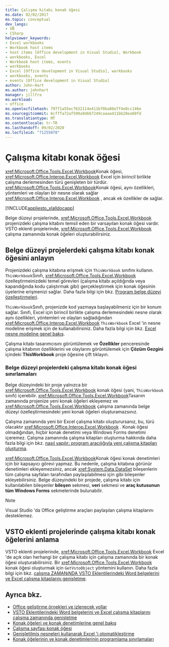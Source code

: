 ```yaml
---
title: Çalışma kitabı konak öğesi
ms.date: 02/02/2017
ms.topic: conceptual
dev_langs:
- VB
- CSharp
helpviewer_keywords:
- Excel workbooks
- Workbook host items
- host items [Office development in Visual Studio], Workbook
- workbooks, Excel
- Workbook host items, events
- workbooks
- Excel [Office development in Visual Studio], workbooks
- workbooks, events
- events [Office development in Visual Studio]
author: John-Hart
ms.author: johnhart
manager: jillfra
ms.workload:
- office
ms.openlocfilehash: 797f1a55ec7632114e411bf0ba08e7f4e0cc146e
ms.sourcegitcommit: 6cfffa72af599a9d667249caaaa411bb28ea69fd
ms.translationtype: MT
ms.contentlocale: tr-TR
ms.lasthandoff: 09/02/2020
ms.locfileid: "71255078"
---
```

# <a name="workbook-host-item"></a>Çalışma kitabı konak öğesi
  <xref:Microsoft.Office.Tools.Excel.Workbook>Konak öğesi, <xref:Microsoft.Office.Interop.Excel.Workbook> Excel için birincil birlikte çalışma derlemesinden türü genişleten bir türdür. <xref:Microsoft.Office.Tools.Excel.Workbook>Konak öğesi, aynı özellikleri, yöntemleri ve olayları bir nesne olarak sağlar <xref:Microsoft.Office.Interop.Excel.Workbook> , ancak ek özellikler de sağlar.

 [!INCLUDE[appliesto_xlalldocapp](../vsto/includes/appliesto-xlalldocapp-md.md)]

 Belge düzeyi projelerinde, <xref:Microsoft.Office.Tools.Excel.Workbook> projenizdeki çalışma kitabını temsil eden bir varsayılan konak öğesi vardır. VSTO eklenti projelerinde, <xref:Microsoft.Office.Tools.Excel.Workbook> çalışma zamanında konak öğeleri oluşturabilirsiniz.

## <a name="understand-the-workbook-host-item-in-document-level-projects"></a>Belge düzeyi projelerdeki çalışma kitabı konak öğesini anlayın
 Projenizdeki çalışma kitabına erişmek için `ThisWorkbook` sınıfını kullanın. `ThisWorkbook`Sınıfı, <xref:Microsoft.Office.Tools.Excel.Workbook> özelleştirmeinizdeki temel görevleri (çalışma kitabı açıldığında veya kapandığında kodu çalıştırmak gibi) gerçekleştirmek için konak öğesinin üyelerine erişmenizi sağlar. Daha fazla bilgi için bkz. [Program belge düzeyi özelleştirmeleri](../vsto/programming-document-level-customizations.md).

 `ThisWorkbook`Sınıfı, projenizde kod yazmaya başlayabilmeniz için bir konum sağlar. Sınıfı, Excel için birincil birlikte çalışma derlemesindeki nesne olarak aynı özellikleri, yöntemleri ve olayları sağladığından <xref:Microsoft.Office.Interop.Excel.Workbook> `ThisWorkbook` Excel 'in nesne modeline erişmek için de kullanabilirsiniz. Daha fazla bilgi için bkz. [Excel nesne modeline genel bakış](../vsto/excel-object-model-overview.md).

 Çalışma kitabı tasarımcısını görüntülemek ve **Özellikler** penceresinde çalışma kitabının özelliklerini ve olaylarını görüntülemek için **Çözüm Gezgini** içindeki **ThisWorkbook** proje öğesine çift tıklayın.

### <a name="limitations-of-the-workbook-host-item-in-document-level-projects"></a>Belge düzeyi projelerdeki çalışma kitabı konak öğesi sınırlamaları
 Belge düzeyindeki bir proje yalnızca bir <xref:Microsoft.Office.Tools.Excel.Workbook> konak öğesi (yani, `ThisWorkbook` sınıfı) içerebilir. <xref:Microsoft.Office.Tools.Excel.Workbook>Tasarım zamanında projenize yeni konak öğeleri ekleyemez ve <xref:Microsoft.Office.Tools.Excel.Workbook> çalışma zamanında belge düzeyi özelleştirmesindeki yeni konak öğeleri oluşturamazsınız.

 Çalışma zamanında yeni bir Excel çalışma kitabı oluşturursanız, bu, türü olacaktır <xref:Microsoft.Office.Interop.Excel.Workbook> . Konak öğesi olmadığından, hiçbir konak denetimi veya Windows Forms denetimi içeremez. Çalışma zamanında çalışma kitapları oluşturma hakkında daha fazla bilgi için bkz. [nasıl yapılır: program aracılığıyla yeni çalışma kitapları oluşturma](../vsto/how-to-programmatically-create-new-workbooks.md).

 <xref:Microsoft.Office.Tools.Excel.Workbook>Konak öğesi konak denetimleri için bir kapsayıcı görevi yapmaz. Bu nedenle, çalışma kitabına görünür denetimleri ekleyemezsiniz, ancak <xref:System.Data.DataSet> bileşenlerin tüm çalışma sayfaları tarafından paylaşılabilmesi için gibi bileşenler ekleyebilirsiniz. Belge düzeyindeki bir projede, çalışma kitabı için kullanılabilen bileşenler **bileşen** sekmesi, **veri** sekmesi ve **araç kutusunun** **tüm Windows Forms** sekmelerinde bulunabilir.

> [!NOTE]
> Visual Studio 'da Office geliştirme araçları paylaşılan çalışma kitaplarını desteklemez.

## <a name="understand-workbook-host-items-in-vsto-add-in-projects"></a>VSTO eklenti projelerinde çalışma kitabı konak öğelerini anlama
 VSTO eklenti projelerinde, <xref:Microsoft.Office.Tools.Excel.Workbook> Excel 'de açık olan herhangi bir çalışma kitabı için çalışma zamanında bir konak öğesi oluşturabilirsiniz. Bir <xref:Microsoft.Office.Tools.Excel.Workbook> konak öğesi oluşturmak için `GetVstoObject` yöntemini kullanın. Daha fazla bilgi için bkz. [çalışma ZAMANıNDA VSTO Eklentilerindeki Word belgelerini ve Excel çalışma kitaplarını genişletme](../vsto/extending-word-documents-and-excel-workbooks-in-vsto-add-ins-at-run-time.md).

## <a name="see-also"></a>Ayrıca bkz.
- [Office geliştirme örnekleri ve izlenecek yollar](../vsto/office-development-samples-and-walkthroughs.md)
- [VSTO Eklentilerindeki Word belgelerini ve Excel çalışma kitaplarını çalışma zamanında genişletme](../vsto/extending-word-documents-and-excel-workbooks-in-vsto-add-ins-at-run-time.md)
- [Konak öğeleri ve konak denetimlerine genel bakış](../vsto/host-items-and-host-controls-overview.md)
- [Çalışma sayfası konak öğesi](../vsto/worksheet-host-item.md)
- [Genişletilmiş nesneleri kullanarak Excel 'i otomatikleştirme](../vsto/automating-excel-by-using-extended-objects.md)
- [Konak öğelerinin ve konak denetimlerinin programlama sınırlamaları](../vsto/programmatic-limitations-of-host-items-and-host-controls.md)
